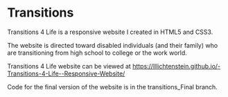 # Transitions

Transitions 4 Life is a responsive website I created in HTML5 and CSS3.

The website is directed toward disabled individuals (and their family) who are transitioning from high school to college or the work world.

Transitions 4 Life website can be viewed at https://lllichtenstein.github.io/-Transitions-4-Life--Responsive-Website/

Code for the final version of the website is in the transitions_Final branch.

